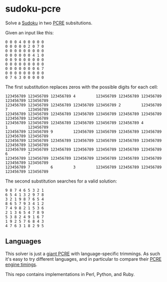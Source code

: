# sudoku-pcre

Solve a [Sudoku](https://en.m.wikipedia.org/wiki/Sudoku) in two
[PCRE](https://en.m.wikipedia.org/wiki/Perl_Compatible_Regular_Expressions) subsitutions.

Given an input like this:

```
0 0 0 4 0 0 0 0 0
0 0 0 0 0 2 0 7 0
0 0 0 0 0 0 0 0 0
0 0 0 0 0 0 4 1 0
0 0 9 0 0 0 0 0 0
0 0 0 0 0 0 0 0 0
0 0 0 0 0 0 0 6 7
0 0 0 0 0 0 0 0 0
0 7 6 3 0 0 0 0 0
```

The first substitution replaces zeros with the possible digits for each
cell:

```
123456789 123456789 123456789 4         123456789 123456789 123456789 123456789 123456789
123456789 123456789 123456789 123456789 123456789 2         123456789 7         123456789
123456789 123456789 123456789 123456789 123456789 123456789 123456789 123456789 123456789
123456789 123456789 123456789 123456789 123456789 123456789 4         1         123456789
123456789 123456789 9         123456789 123456789 123456789 123456789 123456789 123456789
123456789 123456789 123456789 123456789 123456789 123456789 123456789 123456789 123456789
123456789 123456789 123456789 123456789 123456789 123456789 123456789 6         7
123456789 123456789 123456789 123456789 123456789 123456789 123456789 123456789 123456789
123456789 7         6         3         123456789 123456789 123456789 123456789 123456789
```

The second substitution searches for a valid solution:

```
9 8 7 4 6 5 3 2 1
6 5 4 1 3 2 9 7 8
3 2 1 9 8 7 6 5 4
8 6 5 7 9 3 4 1 2
7 4 9 8 2 1 5 3 6
2 1 3 6 5 4 7 8 9
5 3 8 2 4 9 1 6 7
1 9 2 5 7 6 8 4 3
4 7 6 3 1 8 2 9 5
```

Languages
---------

This solver is just a [giant PCRE](./regex.txt) with language-specific
trimmings. As such it's easy to try different languages, and in particular to
compare their [PCRE engine timings](./TIMES.md).

This repo contains implementations in Perl, Python, and Ruby.

